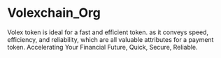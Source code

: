 # Volexchain_Org
Volex token is ideal for a fast and efficient token. as it conveys speed, efficiency, and reliability, which are all valuable attributes for a payment token. Accelerating Your Financial Future, Quick, Secure, Reliable.

